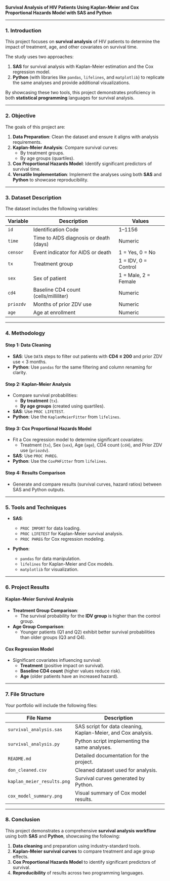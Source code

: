 **Survival Analysis of HIV Patients Using Kaplan-Meier and Cox Proportional Hazards Model with SAS and Python**  

---

### **1. Introduction**  
This project focuses on **survival analysis** of HIV patients to determine the impact of treatment, age, and other covariates on survival time.  

The study uses two approaches:  
1. **SAS** for survival analysis with Kaplan-Meier estimation and the Cox regression model.  
2. **Python** (with libraries like `pandas`, `lifelines`, and `matplotlib`) to replicate the same analyses and provide additional visualizations.  

By showcasing these two tools, this project demonstrates proficiency in both **statistical programming** languages for survival analysis.

---

### **2. Objective**  

The goals of this project are:  
1. **Data Preparation**: Clean the dataset and ensure it aligns with analysis requirements.  
2. **Kaplan-Meier Analysis**: Compare survival curves:  
   - By treatment groups.  
   - By age groups (quartiles).  
3. **Cox Proportional Hazards Model**: Identify significant predictors of survival time.  
4. **Versatile Implementation**: Implement the analyses using both **SAS** and **Python** to showcase reproducibility.  

---

### **3. Dataset Description**  

The dataset includes the following variables:

| **Variable**   | **Description**                             | **Values**                     |
|----------------|---------------------------------------------|--------------------------------|
| `id`          | Identification Code                         | 1–1156                         |
| `time`        | Time to AIDS diagnosis or death (days)      | Numeric                        |
| `censor`      | Event indicator for AIDS or death           | 1 = Yes, 0 = No                |
| `tx`          | Treatment group                             | 1 = IDV, 0 = Control           |
| `sex`         | Sex of patient                              | 1 = Male, 2 = Female           |
| `cd4`         | Baseline CD4 count (cells/milliliter)       | Numeric                        |
| `priozdv`     | Months of prior ZDV use                     | Numeric                        |
| `age`         | Age at enrollment                           | Numeric                        |

---

### **4. Methodology**  

#### **Step 1: Data Cleaning**  
- **SAS**: Use `DATA` steps to filter out patients with **CD4 ≤ 200** and prior ZDV use < 3 months.  
- **Python**: Use `pandas` for the same filtering and column renaming for clarity.  

#### **Step 2: Kaplan-Meier Analysis**  
- Compare survival probabilities:  
   - **By treatment** (`tx`).  
   - **By age groups** (created using quartiles).  
- **SAS**: Use `PROC LIFETEST`.  
- **Python**: Use the `KaplanMeierFitter` from `lifelines`.

#### **Step 3: Cox Proportional Hazards Model**  
- Fit a Cox regression model to determine significant covariates:  
   - Treatment (`tx`), Sex (`sex`), Age (`age`), CD4 count (`cd4`), and Prior ZDV use (`priozdv`).  
- **SAS**: Use `PROC PHREG`.  
- **Python**: Use the `CoxPHFitter` from `lifelines`.

#### **Step 4: Results Comparison**  
- Generate and compare results (survival curves, hazard ratios) between SAS and Python outputs.  

---

### **5. Tools and Techniques**  

- **SAS**:  
   - `PROC IMPORT` for data loading.  
   - `PROC LIFETEST` for Kaplan-Meier survival analysis.  
   - `PROC PHREG` for Cox regression modeling.  

- **Python**:  
   - `pandas` for data manipulation.  
   - `lifelines` for Kaplan-Meier and Cox models.  
   - `matplotlib` for visualization.  

---

### **6. Project Results**  

#### **Kaplan-Meier Survival Analysis**  
- **Treatment Group Comparison**:  
   - The survival probability for the **IDV group** is higher than the control group.  
- **Age Group Comparison**:  
   - Younger patients (Q1 and Q2) exhibit better survival probabilities than older groups (Q3 and Q4).

#### **Cox Regression Model**  
- Significant covariates influencing survival:  
   - **Treatment** (positive impact on survival).  
   - **Baseline CD4 count** (higher values reduce risk).  
   - **Age** (older patients have an increased hazard).  

---

### **7. File Structure**

Your portfolio will include the following files:

| **File Name**              | **Description**                                     |
|----------------------------|-----------------------------------------------------|
| `survival_analysis.sas`    | SAS script for data cleaning, Kaplan-Meier, and Cox analysis. |
| `survival_analysis.py`     | Python script implementing the same analyses.      |
| `README.md`                | Detailed documentation for the project.            |
| `don_cleaned.csv`          | Cleaned dataset used for analysis.                 |
| `kaplan_meier_results.png` | Survival curves generated by Python.               |
| `cox_model_summary.png`    | Visual summary of Cox model results.               |

---

### **8. Conclusion**

This project demonstrates a comprehensive **survival analysis workflow** using both **SAS** and **Python**, showcasing the following:  
1. **Data cleaning** and preparation using industry-standard tools.  
2. **Kaplan-Meier survival curves** to compare treatment and age group effects.  
3. **Cox Proportional Hazards Model** to identify significant predictors of survival.  
4. **Reproducibility** of results across two programming languages.  
